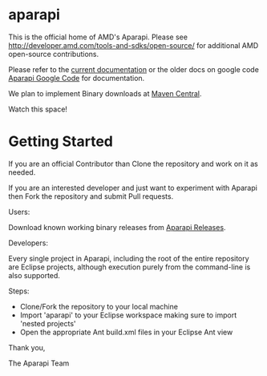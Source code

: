 aparapi
=======

This is the official home of AMD's Aparapi. Please see http://developer.amd.com/tools-and-sdks/open-source/ for additional AMD open-source contributions.

Please refer to the [current documentation](doc/README.md) or the older docs on google code [Aparapi Google Code](https://code.google.com/p/aparapi/) for documentation.

We plan to implement Binary downloads at [Maven Central](http://central.sonatype.org/).

Watch this space!

Getting Started
=======

If you are an official Contributor than Clone the repository and work on it as needed.

If you are an interested developer and just want to experiment with Aparapi then Fork the repository and submit Pull requests.

Users:

Download known working binary releases from [Aparapi Releases](https://github.com/aparapi/aparapi/releases).

Developers:

Every single project in Aparapi, including the root of the entire repository are Eclipse projects, although execution purely from the command-line is also supported.

Steps:

- Clone/Fork the repository to your local machine
- Import 'aparapi' to your Eclipse workspace making sure to import 'nested projects'
- Open the appropriate Ant build.xml files in your Eclipse Ant view


Thank you,

The Aparapi Team
